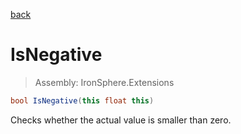 ﻿

[back](/IronSphere.Extensions/types/FloatExtension)

# IsNegative

> Assembly: IronSphere.Extensions

```csharp
bool IsNegative(this float this)
```

Checks whether the actual value is smaller than zero.

 